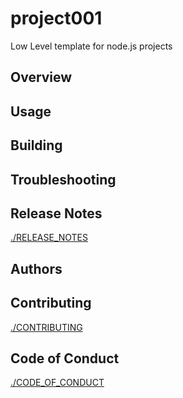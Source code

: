# project001
Low Level template for node.js projects
## Overview

## Usage

## Building

## Troubleshooting

## Release Notes

  [./RELEASE_NOTES](./RELEASE_NOTES)

## Authors

## Contributing

  [./CONTRIBUTING](./CONTRIBUTING)

## Code of Conduct

  [./CODE_OF_CONDUCT](./CODE_OF_CONDUCT)
  
